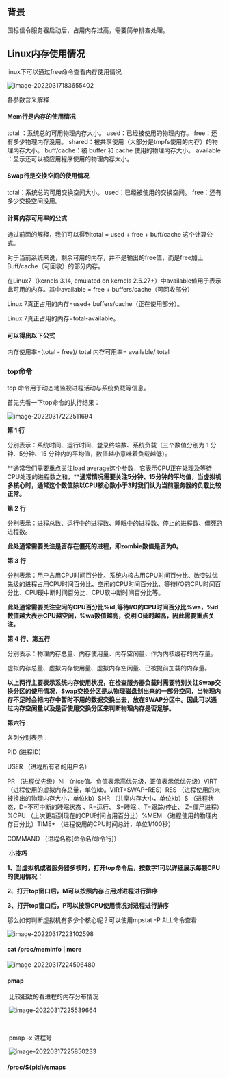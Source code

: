 ## 背景

国标信令服务器启动后，占用内存过高，需要简单排查处理。

## Linux内存使用情况

linux下可以通过free命令查看内存使用情况

![image-20220317183655402](https://github.com/MemTing/AvLearning/blob/master/linux相关总结/截图/image-20220317183655402.png)

各参数含义解释

#### Mem行是内存的使用情况

 total ：系统总的可用物理内存大小。
 used：已经被使用的物理内存。
 free：还有多少物理内存没用。
 shared：被共享使用（大部分是tmpfs使用的内存）的物理内存大小。
 buff/cache：被 buffer 和 cache 使用的物理内存大小。
 available ：显示还可以被应用程序使用的物理内存大小。

#### Swap行是交换空间的使用情况

 total：系统总的可用交换空间大小。
 used：已经被使用的交换空间。
 free：还有多少交换空间没用。

#### 计算内存可用率的公式

通过前面的解释，我们可以得到total = used + free + buff/cache 这个计算公式。



对于当前系统来说，剩余可用的内存，并不是输出的free值，而是free加上Buff/cache（可回收）的部分内存。

在Linux7（kernels 3.14, emulated on kernels 2.6.27+）中available值用于表示此可用的内存。其中available = free + buffers/cache（可回收部分）



Linux 7真正占用的内存=used+ buffers/cache（正在使用部分）。

Linux 7真正占用的内存=total-available。



#### 可以得出以下公式

内存使用率=(total - free)/ total
内存可用率= available/ total



### top命令

top 命令用于动态地监视进程活动与系统负载等信息。

首先先看一下top命令的执行结果：

![image-20220317222511694](https://github.com/MemTing/AvLearning/blob/master/linux相关总结/截图/image-20220317222511694.png)

**第 1 行**

分别表示：系统时间、运行时间、登录终端数、系统负载（三个数值分别为 1 分钟、5分钟、15 分钟内的平均值，数值越小意味着负载越低）。

**通常我们需要重点关注load average这个参数，它表示CPU正在处理及等待CPU处理的进程数之和，****通常情况需要关注5分钟、15分钟的平均值，当虚拟机多核心时，通常这个数值除以CPU核心数小于3时我们认为当前服务器的负载比较正常。**

**第 2 行**

分别表示：进程总数、运行中的进程数、睡眠中的进程数、停止的进程数、僵死的进程数。

**此处通常需要关注是否存在僵死的进程，即zombie数值是否为0。**

**第 3 行**

分别表示：用户占用CPU时间百分比、系统内核占用CPU时间百分比、改变过优先级的进程占用CPU时间百分比、空闲的CPU时间百分比、等待I/O的CPU时间百分比、CPU硬中断时间百分比、CPU软中断时间百分比等。

**此处通常需要关注空闲的CPU百分比%id,等待I/O的CPU时间百分比%wa，%id数值越大表示CPU越空闲，%wa数值越高，说明IO延时越高，因此需要重点关注。**

**第 4 行、第五行**

分别表示：物理内存总量、内存使用量、内存空闲量、作为内核缓存的内存量。

虚拟内存总量、虚拟内存使用量、虚拟内存空闲量、已被提前加载的内存量。

**以上两行主要表示系统内存使用状况，在检查服务器负载时需要特别关注Swap交换分区的使用情况，Swap交换分区是从物理磁盘划出来的一部分空间，当物理内存不足时会把内存中暂时不用的数据交换出去，放在SWAP分区中。因此可以通过内存空闲量以及是否使用交换分区来判断物理内存是否足够。**

**第六行**

各列分别表示：

PID (进程ID)

USER （进程所有者的用户名）

PR （进程优先级）NI （nice值。负值表示高优先级，正值表示低优先级）VIRT （进程使用的虚拟内存总量，单位kb。VIRT=SWAP+RES）RES （进程使用的未被换出的物理内存大小，单位kb）SHR （共享内存大小，单位kb）S （进程状态，D=不可中断的睡眠状态 、R=运行、 S=睡眠 、T=跟踪/停止、 Z=僵尸进程）%CPU （上次更新到现在的CPU时间占用百分比）%MEM （进程使用的物理内存百分比）TIME+ （进程使用的CPU时间总计，单位1/100秒）

COMMAND （进程名称[命令名/命令行]）

​     **小技巧**

​     **1、当虚拟机或者服务器多核时，打开top命令后，按数字1可以详细展示每颗CPU的使用情况：**

​     **2、打开top窗口后，M可以按照内存占用对进程进行排序**

​     **3、打开top窗口后，P可以按照CPU使用情况对进程进行排序**

那么如何判断虚拟机有多少个核心呢？可以使用mpstat -P ALL命令查看

![image-20220317223102598](https://github.com/MemTing/AvLearning/blob/master/linux相关总结/截图/image-20220317223102598.png)



#### cat /proc/meminfo | more

![image-20220317224506480](https://github.com/MemTing/AvLearning/blob/master/linux相关总结/截图/image-20220317224506480.png)

#### pmap

​			比较细致的看进程的内存分布情况

​			![image-20220317225539664](https://github.com/MemTing/AvLearning/blob/master/linux相关总结/截图/image-20220317225539664.png)

​			

​			pmap -x 进程号

​		![image-20220317225850233](https://github.com/MemTing/AvLearning/blob/master/linux相关总结/截图/image-20220317225850233.png)

#### /proc/${pid}/smaps